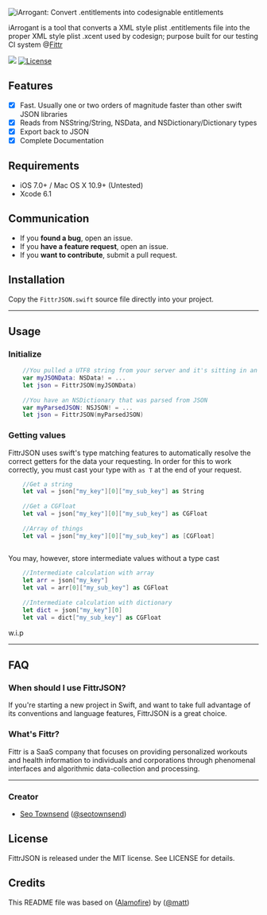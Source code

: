 ![iArrogant: Convert .entitlements into codesignable entitlements](https://raw.githubusercontent.com/GndFloor/FittrJSON/master/FittrJSON.png)

iArrogant is a tool that converts a XML style plist .entitlements file into the proper XML style plist .xcent used by codesign; purpose built for our testing CI system @[Fittr](http://www.fittr.com)

![](https://travis-ci.org/GndFloor/FittrJSON.svg)
[![License](http://img.shields.io/badge/license-MIT-green.svg?style=flat)](https://github.com/KrauseFx/fastlane/blob/master/LICENSE)

## Features

- [x] Fast. Usually one or two orders of magnitude faster than other swift JSON libraries
- [x] Reads from NSString/String, NSData, and NSDictionary/Dictionary types
- [x] Export back to JSON
- [x] Complete Documentation

## Requirements

- iOS 7.0+ / Mac OS X 10.9+ (Untested)
- Xcode 6.1

## Communication

- If you **found a bug**, open an issue.
- If you **have a feature request**, open an issue.
- If you **want to contribute**, submit a pull request.

## Installation

Copy the `FittrJSON.swift` source file directly into your project.

---

## Usage

### Initialize

```swift
	//You pulled a UTF8 string from your server and it's sitting in an NSData
	var myJSONData: NSData! = ...
	let json = FittrJSON(myJSONData)
	
	//You have an NSDictionary that was parsed from JSON
	var myParsedJSON: NSJSON! = ...
	let json = FittrJSON(myParsedJSON)
```

### Getting values
FittrJSON uses swift's type matching features to automatically resolve the correct getters for the data your requesting.  In order for this to work correctly, you must cast your type with ```as T``` at the end of your request.

```swift
	//Get a string
	let val = json["my_key"][0]["my_sub_key"] as String
	
	//Get a CGFloat
	let val = json["my_key"][0]["my_sub_key"] as CGFloat
	
	//Array of things
	let val = json["my_key"][0]["my_sub_key"] as [CGFloat]
	
```

You may, however, store intermediate values without a type cast

```swift
	//Intermediate calculation with array
	let arr = json["my_key"]
	let val = arr[0]["my_sub_key"] as CGFloat
	
	//Intermediate calculation with dictionary
	let dict = json["my_key"][0]
	let val = dict["my_sub_key"] as CGFloat
```

w.i.p

* * *

## FAQ

### When should I use FittrJSON?

If you're starting a new project in Swift, and want to take full advantage of its conventions and language features, FittrJSON is a great choice.

### What's Fittr?

Fittr is a SaaS company that focuses on providing personalized workouts and health information to individuals and corporations through phenomenal interfaces and algorithmic data-collection and processing.

* * *

### Creator

- [Seo Townsend](http://github.com/sotownsend) ([@seotownsend](https://twitter.com/seotownsend))

## License

FittrJSON is released under the MIT license. See LICENSE for details.

## Credits

This README file was based on ([Alamofire](https://github.com/Alamofire/Alamofire)) by ([@matt](https://twitt.rocm/matt))
